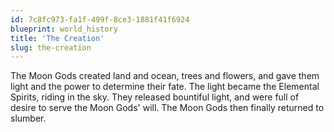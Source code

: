 ```yaml
---
id: 7c8fc973-fa1f-499f-8ce3-1881f41f6924
blueprint: world_history
title: 'The Creation'
slug: the-creation
---
```

The Moon Gods created land and ocean, trees and flowers, and gave them light and the power to determine their fate. The light became the Elemental Spirits, riding in the sky. They released bountiful light, and were full of desire to serve the Moon Gods' will. The Moon Gods then finally returned to slumber.